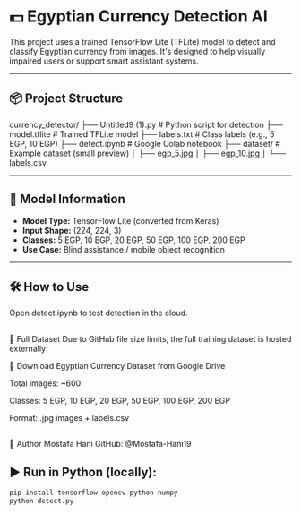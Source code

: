 # 💵 Egyptian Currency Detection AI

This project uses a trained TensorFlow Lite (TFLite) model to detect and classify Egyptian currency from images. It's designed to help visually impaired users or support smart assistant systems.

---

## 📦 Project Structure
currency_detector/
├── Untitled9 (1).py # Python script for detection
├── model.tflite # Trained TFLite model
├── labels.txt # Class labels (e.g., 5 EGP, 10 EGP)
├── detect.ipynb # Google Colab notebook
├── dataset/ # Example dataset (small preview)
│ ├── egp_5.jpg
│ ├── egp_10.jpg
│ └── labels.csv



---

## 🧠 Model Information

- **Model Type:** TensorFlow Lite (converted from Keras)
- **Input Shape:** (224, 224, 3)
- **Classes:** 5 EGP, 10 EGP, 20 EGP, 50 EGP, 100 EGP, 200 EGP
- **Use Case:** Blind assistance / mobile object recognition

---

## 🛠️ How to Use

Open detect.ipynb to test detection in the cloud.

##
📂 Full Dataset
Due to GitHub file size limits, the full training dataset is hosted externally:

🔗 Download Egyptian Currency Dataset from Google Drive

Total images: ~600

Classes: 5 EGP, 10 EGP, 20 EGP, 50 EGP, 100 EGP, 200 EGP

Format: .jpg images + labels.csv


## 
👤 Author
Mostafa Hani
GitHub: @Mostafa-Hani19

## ▶️ Run in Python (locally):

```bash
pip install tensorflow opencv-python numpy
python detect.py


